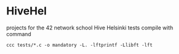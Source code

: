 # HiveHel
projects for the 42 network school Hive Helsinki
tests compile with command 
```
ccc tests/*.c -o mandatory -L. -lftprintf -Llibft -lft
```
